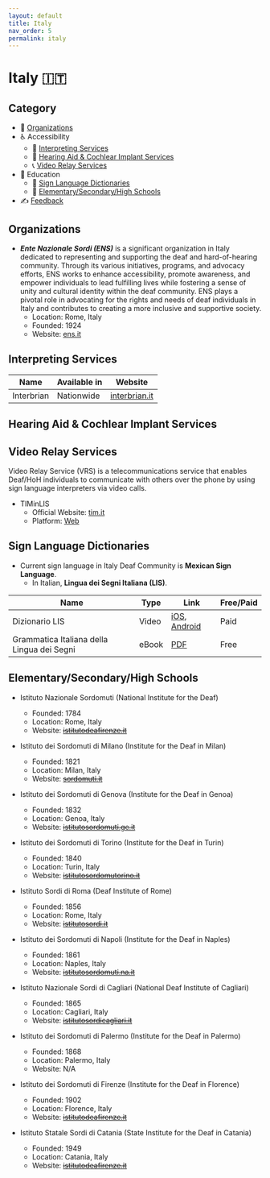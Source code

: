 ```yaml
---
layout: default
title: Italy
nav_order: 5
permalink: italy
---
```

# Italy :it:
## Category
- 🏢 [Organizations](#organizations)
- ♿ Accessibility 
  - 💬 [Interpreting Services](#interpreting-services)
  - 🦻 [Hearing Aid & Cochlear Implant Services](#hearing-aid-&-cochlear-impant-services)
  - 📞 [Video Relay Services](#video-relay-services)
- 📖 Education
    - 👋 [Sign Language Dictionaries](#sign-language-dictionaries)
    - 🏫 [Elementary/Secondary/High Schools](#elementarysecondaryhigh-schools)
- ✍️ [Feedback](#feedback)

## Organizations
- ***Ente Nazionale Sordi (ENS)*** is a significant organization in Italy dedicated to representing and supporting the deaf and hard-of-hearing community. Through its various initiatives, programs, and advocacy efforts, ENS works to enhance accessibility, promote awareness, and empower individuals to lead fulfilling lives while fostering a sense of unity and cultural identity within the deaf community. ENS plays a pivotal role in advocating for the rights and needs of deaf individuals in Italy and contributes to creating a more inclusive and supportive society.
  - Location: Rome, Italy
  - Founded: 1924
  - Website: [ens.it](https://www.ens.it/)

## Interpreting Services

| Name  | Available in | Website |
|------|--------------|---------|
| Interbrian | Nationwide | [interbrian.it](https://interbrian.it/en/services/sign-language-interpreting/) |

## Hearing Aid & Cochlear Implant Services

## Video Relay Services
Video Relay Service (VRS) is a telecommunications service that enables Deaf/HoH individuals to communicate with others over the phone by using sign language interpreters via video calls.

- TIMinLIS
  - Official Website: [tim.it](https://www.tim.it/assistenza/assistenza-tecnica/servizi-online/timinlis)
  - Platform: [Web](https://comunica.tim.it/sordi/)


## Sign Language Dictionaries
- Current sign language in Italy Deaf Community is **Mexican Sign Language**.
    - In Italian, **Lingua dei Segni Italiana (LIS)**.

| Name | Type | Link | Free/Paid |
|------|------|------|-----------|
| Dizionario LIS | Video | [iOS](https://apps.apple.com/ca/app/dizionario-lis/id917187457), [Android](https://play.google.com/store/apps/details?id=com.euromedia.dizionariolis&hl=en&gl=US) | Paid |
| Grammatica Italiana della Lingua dei Segni | eBook | [PDF](https://edizionicafoscari.unive.it/it/edizioni4/libri/978-88-6969-645-9/) | Free |

## Elementary/Secondary/High Schools
- Istituto Nazionale Sordomuti (National Institute for the Deaf)
  - Founded: 1784
  - Location: Rome, Italy
  - Website: ~~[istitutodeafirenze.it](http://www.istitutodeafirenze.it/)~~

- Istituto dei Sordomuti di Milano (Institute for the Deaf in Milan)
  - Founded: 1821
  - Location: Milan, Italy
  - Website: ~~[sordomuti.it](https://www.sordomuti.it/)~~

- Istituto dei Sordomuti di Genova (Institute for the Deaf in Genoa)
  - Founded: 1832
  - Location: Genoa, Italy
  - Website: ~~[istitutosordomuti.ge.it](http://www.istitutosordomuti.ge.it/)~~

- Istituto dei Sordomuti di Torino (Institute for the Deaf in Turin)
  - Founded: 1840
  - Location: Turin, Italy
  - Website: ~~[istitutosordomutorino.it](https://www.istitutosordomutorino.it/)~~

- Istituto Sordi di Roma (Deaf Institute of Rome)
  - Founded: 1856
  - Location: Rome, Italy
  - Website: ~~[istitutosordi.it](https://www.istitutosordi.it/)~~

- Istituto dei Sordomuti di Napoli (Institute for the Deaf in Naples)
  - Founded: 1861
  - Location: Naples, Italy
  - Website: ~~[istitutosordomuti.na.it](https://www.istitutosordomuti.na.it/)~~

- Istituto Nazionale Sordi di Cagliari (National Deaf Institute of Cagliari)
  - Founded: 1865
  - Location: Cagliari, Italy
  - Website: ~~[istitutosordicagliari.it](https://www.istitutosordicagliari.it/)~~

- Istituto dei Sordomuti di Palermo (Institute for the Deaf in Palermo)
  - Founded: 1868
  - Location: Palermo, Italy
  - Website: N/A

- Istituto dei Sordomuti di Firenze (Institute for the Deaf in Florence)
  - Founded: 1902
  - Location: Florence, Italy
  - Website: ~~[istitutodeafirenze.it](http://www.istitutodeafirenze.it/)~~

- Istituto Statale Sordi di Catania (State Institute for the Deaf in Catania)
  - Founded: 1949
  - Location: Catania, Italy
  - Website: ~~[istitutodeafirenze.it](https://www.istitutodeafirenze.it/)~~